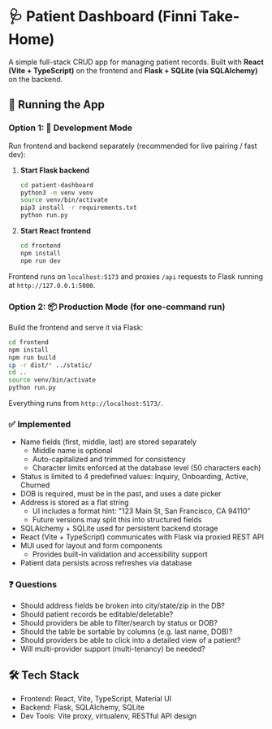 # 🩺 Patient Dashboard (Finni Take-Home)

A simple full-stack CRUD app for managing patient records. Built with **React (Vite + TypeScript)** on the frontend and **Flask + SQLite (via SQLAlchemy)** on the backend.

## 🚀 Running the App

### Option 1: 🔧 Development Mode

Run frontend and backend separately (recommended for live pairing / fast dev):

1. **Start Flask backend**
   ```bash
   cd patient-dashboard
   python3 -m venv venv
   source venv/bin/activate
   pip3 install -r requirements.txt
   python run.py
   ```

2. **Start React frontend**
   ```bash
   cd frontend
   npm install
   npm run dev
   ```

Frontend runs on `localhost:5173` and proxies `/api` requests to Flask running at `http://127.0.0.1:5000`.

### Option 2: 📦 Production Mode (for one-command run)

Build the frontend and serve it via Flask:

```bash
cd frontend
npm install
npm run build
cp -r dist/* ../static/
cd ..
source venv/bin/activate
python run.py
```

Everything runs from `http://localhost:5173/`.

### ✅ Implemented

- Name fields (first, middle, last) are stored separately
  - Middle name is optional
  - Auto-capitalized and trimmed for consistency
  - Character limits enforced at the database level (50 characters each)
- Status is limited to 4 predefined values: Inquiry, Onboarding, Active, Churned
- DOB is required, must be in the past, and uses a date picker
- Address is stored as a flat string
  - UI includes a format hint: "123 Main St, San Francisco, CA 94110"
  - Future versions may split this into structured fields
- SQLAlchemy + SQLite used for persistent backend storage
- React (Vite + TypeScript) communicates with Flask via proxied REST API
- MUI used for layout and form components
  - Provides built-in validation and accessibility support
- Patient data persists across refreshes via database

### ❓ Questions

- Should address fields be broken into city/state/zip in the DB?
- Should patient records be editable/deletable?
- Should providers be able to filter/search by status or DOB?
- Should the table be sortable by columns (e.g. last name, DOB)?
- Should providers be able to click into a detailed view of a patient?
- Will multi-provider support (multi-tenancy) be needed?

## 🛠️ Tech Stack

- Frontend: React, Vite, TypeScript, Material UI
- Backend: Flask, SQLAlchemy, SQLite
- Dev Tools: Vite proxy, virtualenv, RESTful API design
